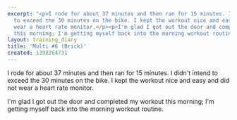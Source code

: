 ```yaml
---
excerpt: "<p>I rode for about 37 minutes and then ran for 15 minutes. I didn't intend
  to exceed the 30 minutes on the bike. I kept the workout nice and easy and did not
  wear a heart rate monitor.</p><p>I'm glad I got out the door and completed my workout
  this morning; I'm getting myself back into the morning workout routine.</p>"
layout: training_diary
title: 'Multi #6 (Brick)'
created: 1398264731
---
```

<p>I rode for about 37 minutes and then ran for 15 minutes. I didn't intend to exceed the 30 minutes on the bike. I kept the workout nice and easy and did not wear a heart rate monitor.</p><p>I'm glad I got out the door and completed my workout this morning; I'm getting myself back into the morning workout routine.</p>
